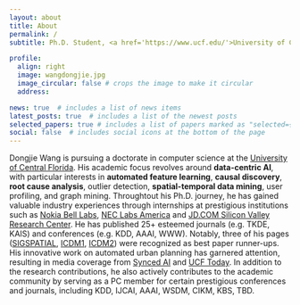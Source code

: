 ```yaml
---
layout: about
title: About
permalink: /
subtitle: Ph.D. Student, <a href='https://www.ucf.edu/'>University of Central Florida</a>. 

profile:
  align: right
  image: wangdongjie.jpg
  image_circular: false # crops the image to make it circular
  address: 

news: true  # includes a list of news items
latest_posts: true  # includes a list of the newest posts
selected_papers: true # includes a list of papers marked as "selected={true}"
social: false  # includes social icons at the bottom of the page
---
```


Dongjie Wang is pursuing a doctorate in computer science at the <a href='https://www.ucf.edu/'>University of Central Florida</a>. His academic focus revolves around <b>data-centric AI</b>, with particular interests in <b>automated feature learning</b>, <b>causal discovery</b>, <b>root cause analysis</b>, outlier detection, <b>spatial-temporal data mining</b>, user profiling, and graph mining. Throughtout his Ph.D. journey, he has gained valuable industry experiences through internships at prestigious institutions such as  <a href='https://www.bell-labs.com/#gref'>Nokia Bell Labs</a>, <a href='https://www.nec-labs.com/'>NEC Labs America</a> and <a href='#'> JD.COM Silicon Valley Research Center</a>. He has published 25+ esteemed journals (e.g. TKDE, KAIS) and conferences (e.g. KDD, AAAI, WWW). Notably, three of his pages (<a href='https://dl.acm.org/doi/abs/10.1145/3397536.3422268'>SIGSPATIAL</a>, <a href='https://ieeexplore.ieee.org/abstract/document/9679029'>ICDM1</a>, <a href='https://ieeexplore.ieee.org/abstract/document/9679173'>ICDM2</a>) were recognized as best paper runner-ups. His innovative work on automated urban planning has garnered attention, resulting in media coverage from <a href='https://medium.com/syncedreview/can-ai-reimagine-city-configuration-and-automate-urban-planning-121666e509da'>Synced AI</a> and <a href='https://www.ucf.edu/news/where-artificial-intelligence-meets-urban-planning/'>UCF Today</a>. In addition to the research contributions, he also actively contributes to the academic community by serving as a PC member for certain prestigious conferences and journals, including KDD, IJCAI, AAAI, WSDM, CIKM, KBS, TBD.
